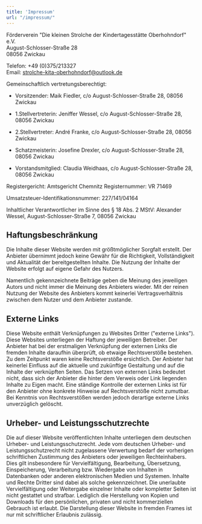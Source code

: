```yaml
---
title: 'Impressum'
url: "/impressum/"
---
```


Förderverein "Die kleinen Strolche der Kindertagesstätte Oberhohndorf" e.V.<br>
August-Schlosser-Straße 28<br>
08056 Zwickau

Telefon: +49 (0)375/213327<br>
Email: strolche-kita-oberhohndorf@outlook.de

Gemeinschaftlich vertretungsberechtigt:

- Vorsitzender:
   Maik Fiedler,
   c/o August-Schlosser-Straße 28,
   08056 Zwickau

- 1.Stellvertreterin:
   Jeniffer Wessel,
   c/o August-Schlosser-Straße 28,
   08056 Zwickau

- 2.Stellvertreter:
   André Franke,
   c/o August-Schlosser-Straße 28,
   08056 Zwickau

- Schatzmeisterin:
   Josefine Drexler,
   c/o August-Schlosser-Straße 28,
   08056 Zwickau

- Vorstandsmitglied:
   Claudia Weidhaas,
   c/o August-Schlosser-Straße 28,
   08056 Zwickau

Registergericht: Amtsgericht Chemnitz
Registernummer: VR 71469

Umsatzsteuer-Identifikationsnummer:
227/141/04164

Inhaltlicher Verantwortlicher im Sinne des § 18 Abs. 2 MStV:
Alexander Wessel,
August-Schlosser-Straße 7,
08056 Zwickau

## Haftungsbeschränkung

Die Inhalte dieser Website werden mit größtmöglicher Sorgfalt erstellt. Der Anbieter übernimmt jedoch keine Gewähr für
die Richtigkeit, Vollständigkeit und Aktualität der bereitgestellten Inhalte. Die Nutzung der Inhalte der Website
erfolgt auf eigene Gefahr des Nutzers.

Namentlich gekennzeichnete Beiträge geben die Meinung des jeweiligen Autors und nicht immer die Meinung des Anbieters
wieder. Mit der reinen Nutzung der Website des Anbieters kommt keinerlei Vertragsverhältnis zwischen dem Nutzer und dem
Anbieter zustande.

## Externe Links

Diese Website enthält Verknüpfungen zu Websites Dritter ("externe Links"). Diese Websites unterliegen der Haftung der
jeweiligen Betreiber. Der Anbieter hat bei der erstmaligen Verknüpfung der externen Links die fremden Inhalte daraufhin
überprüft, ob etwaige Rechtsverstöße bestehen. Zu dem Zeitpunkt waren keine Rechtsverstöße ersichtlich. Der Anbieter hat
keinerlei Einfluss auf die aktuelle und zukünftige Gestaltung und auf die Inhalte der verknüpften Seiten. Das Setzen von
externen Links bedeutet nicht, dass sich der Anbieter die hinter dem Verweis oder Link liegenden Inhalte zu Eigen macht.
Eine ständige Kontrolle der externen Links ist für den Anbieter ohne konkrete Hinweise auf Rechtsverstöße nicht
zumutbar. Bei Kenntnis von Rechtsverstößen werden jedoch derartige externe Links unverzüglich gelöscht.

## Urheber- und Leistungsschutzrechte

Die auf dieser Website veröffentlichten Inhalte unterliegen dem deutschen Urheber- und Leistungsschutzrecht. Jede vom
deutschen Urheber- und Leistungsschutzrecht nicht zugelassene Verwertung bedarf der vorherigen schriftlichen Zustimmung
des Anbieters oder jeweiligen Rechteinhabers. Dies gilt insbesondere für Vervielfältigung, Bearbeitung, Übersetzung,
Einspeicherung, Verarbeitung bzw. Wiedergabe von Inhalten in Datenbanken oder anderen elektronischen Medien und
Systemen. Inhalte und Rechte Dritter sind dabei als solche gekennzeichnet. Die unerlaubte Vervielfältigung oder
Weitergabe einzelner Inhalte oder kompletter Seiten ist nicht gestattet und strafbar. Lediglich die Herstellung von
Kopien und Downloads für den persönlichen, privaten und nicht kommerziellen Gebrauch ist erlaubt. Die Darstellung dieser
Website in fremden Frames ist nur mit schriftlicher Erlaubnis zulässig.